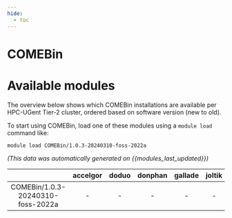```yaml
---
hide:
  - toc
---
```


COMEBin
=======

# Available modules


The overview below shows which COMEBin installations are available per HPC-UGent Tier-2 cluster, ordered based on software version (new to old).

To start using COMEBin, load one of these modules using a `module load` command like:

```shell
module load COMEBin/1.0.3-20240310-foss-2022a
```

*(This data was automatically generated on {{modules_last_updated}})*

| |accelgor|doduo|donphan|gallade|joltik|litleo|shinx|
| :---: | :---: | :---: | :---: | :---: | :---: | :---: | :---: |
|COMEBin/1.0.3-20240310-foss-2022a|-|-|-|-|-|x|x|
